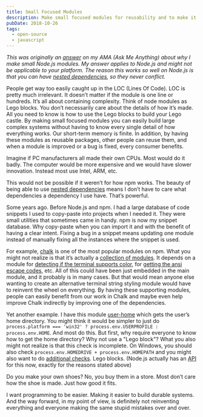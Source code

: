 ```yaml
---
title: Small Focused Modules
description: Make small focused modules for reusability and to make it possible to build larger more advanced things that are easier to reason about.
pubDate: 2018-10-26
tags:
  - open-source
  - javascript
---
```


_This was originally an [answer](https://github.com/o9-9/ama/issues/10#issuecomment-117766328) on my AMA (Ask Me Anything) about why I make small Node.js modules. My answer applies to Node.js and might not be applicable to your platform. The reason this works so well on Node.js is that you can have [nested dependencies](https://maxogden.com/nested-dependencies.html), so they never conflict._

People get way too easily caught up in the LOC (Lines Of Code). LOC is pretty much irrelevant. It doesn’t matter if the module is one line or hundreds. It’s all about containing complexity. Think of node modules as Lego blocks. You don’t necessarily care about the details of how it’s made. All you need to know is how to use the Lego blocks to build your Lego castle. By making small focused modules you can easily build large complex systems without having to know every single detail of how everything works. Our short-term memory is finite. In addition, by having these modules as reusable packages, other people can reuse them, and when a module is improved or a bug is fixed, every consumer benefits.

Imagine if PC manufacturers all made their own CPUs. Most would do it badly. The computer would be more expensive and we would have slower innovation. Instead most use Intel, ARM, etc.

This would not be possible if it weren’t for how npm works. The beauty of being able to use [nested dependencies](https://maxogden.com/nested-dependencies.html) means I don’t have to care what dependencies a dependency I use have. That’s powerful.

Some years ago. Before Node.js and npm. I had a large database of code snippets I used to copy-paste into projects when I needed it. They were small utilities that sometimes came in handy. npm is now my snippet database. Why copy-paste when you can import it and with the benefit of having a clear intent. Fixing a bug in a snippet means updating one module instead of manually fixing all the instances where the snippet is used.

For example, [chalk](https://github.com/chalk/chalk) is one of the most popular modules on npm. What you might not realize is that it’s actually a [collection of modules](https://github.com/chalk/chalk/blob/d7537f37df874619511994f1debf2ec6dbacaa3c/package.json#L48-L52). It depends on a module for [detecting if the terminal supports color](https://github.com/chalk/supports-color), for [getting the ansi escape codes](https://github.com/chalk/ansi-styles), etc. All of this could have been just embedded in the main module, and it probably is in many cases. But that would mean anyone else wanting to create an alternative terminal string styling module would have to reinvent the wheel on everything. By having these supporting modules, people can easily benefit from our work in Chalk and maybe even help improve Chalk indirectly by improving one of the dependencies.

Yet another example. I have this module [user-home](https://github.com/o9-9/user-home) which gets the user’s home directory. You might think it would be simpler to just do `process.platform === 'win32' ? process.env.USERPROFILE : process.env.HOME`. And most do this. But first, why require everyone to know how to get the home directory? Why not use a "Lego block"? What you also might not realize is that this check is incomplete. On Windows, you should also check `process.env.HOMEDRIVE + process.env.HOMEPATH` and you might also want to do [additional checks](https://github.com/o9-9/os-homedir/blob/7e39e2e049de404f06233fa617ecf46fed997a78/index.js). Lego blocks. (Node.js actually has an [API](https://nodejs.org/api/os.html#os_os_homedir) for this now, exactly for the reasons stated above)

Do you make your own shoes? No, you buy them in a store. Most don’t care how the shoe is made. Just how good it fits.

I want programming to be easier. Making it easier to build durable systems. And the way forward, in my point of view, is definitely not reinventing everything and everyone making the same stupid mistakes over and over.
